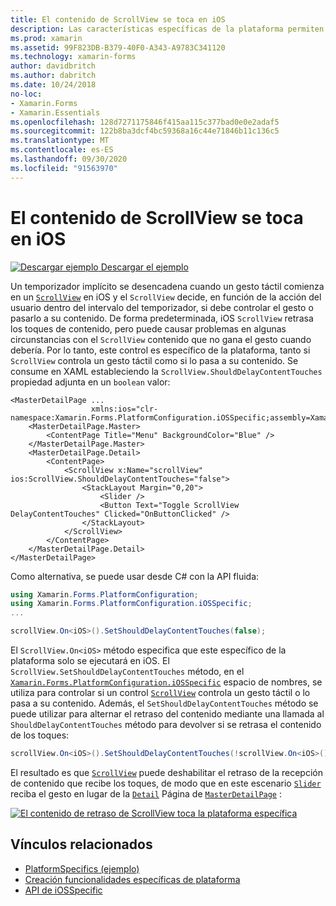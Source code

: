 ```yaml
---
title: El contenido de ScrollView se toca en iOS
description: Las características específicas de la plataforma permiten consumir funcionalidad que solo está disponible en una plataforma específica, sin necesidad de implementar representadores o efectos personalizados. En este artículo se explica cómo consumir el específico de la plataforma iOS que controla si un ScrollView controla un gesto táctil o lo pasa a su contenido.
ms.prod: xamarin
ms.assetid: 99F823DB-B379-40F0-A343-A9783C341120
ms.technology: xamarin-forms
author: davidbritch
ms.author: dabritch
ms.date: 10/24/2018
no-loc:
- Xamarin.Forms
- Xamarin.Essentials
ms.openlocfilehash: 128d7271175846f415aa115c377bad0e0e2adaf5
ms.sourcegitcommit: 122b8ba3dcf4bc59368a16c44e71846b11c136c5
ms.translationtype: MT
ms.contentlocale: es-ES
ms.lasthandoff: 09/30/2020
ms.locfileid: "91563970"
---
```

# <a name="scrollview-content-touches-on-ios"></a>El contenido de ScrollView se toca en iOS

[![Descargar ejemplo](~/media/shared/download.png) Descargar el ejemplo](https://docs.microsoft.com/samples/xamarin/xamarin-forms-samples/userinterface-platformspecifics)

Un temporizador implícito se desencadena cuando un gesto táctil comienza en un [`ScrollView`](xref:Xamarin.Forms.ScrollView) en iOS y el `ScrollView` decide, en función de la acción del usuario dentro del intervalo del temporizador, si debe controlar el gesto o pasarlo a su contenido. De forma predeterminada, iOS `ScrollView` retrasa los toques de contenido, pero puede causar problemas en algunas circunstancias con el `ScrollView` contenido que no gana el gesto cuando debería. Por lo tanto, este control es específico de la plataforma, tanto si `ScrollView` controla un gesto táctil como si lo pasa a su contenido. Se consume en XAML estableciendo la `ScrollView.ShouldDelayContentTouches` propiedad adjunta en un `boolean` valor:

```xaml
<MasterDetailPage ...
                  xmlns:ios="clr-namespace:Xamarin.Forms.PlatformConfiguration.iOSSpecific;assembly=Xamarin.Forms.Core">
    <MasterDetailPage.Master>
        <ContentPage Title="Menu" BackgroundColor="Blue" />
    </MasterDetailPage.Master>
    <MasterDetailPage.Detail>
        <ContentPage>
            <ScrollView x:Name="scrollView" ios:ScrollView.ShouldDelayContentTouches="false">
                <StackLayout Margin="0,20">
                    <Slider />
                    <Button Text="Toggle ScrollView DelayContentTouches" Clicked="OnButtonClicked" />
                </StackLayout>
            </ScrollView>
        </ContentPage>
    </MasterDetailPage.Detail>
</MasterDetailPage>
```

Como alternativa, se puede usar desde C# con la API fluida:

```csharp
using Xamarin.Forms.PlatformConfiguration;
using Xamarin.Forms.PlatformConfiguration.iOSSpecific;
...

scrollView.On<iOS>().SetShouldDelayContentTouches(false);
```

El `ScrollView.On<iOS>` método especifica que este específico de la plataforma solo se ejecutará en iOS. El `ScrollView.SetShouldDelayContentTouches` método, en el [`Xamarin.Forms.PlatformConfiguration.iOSSpecific`](xref:Xamarin.Forms.PlatformConfiguration.iOSSpecific) espacio de nombres, se utiliza para controlar si un control [`ScrollView`](xref:Xamarin.Forms.ScrollView) controla un gesto táctil o lo pasa a su contenido. Además, el `SetShouldDelayContentTouches` método se puede utilizar para alternar el retraso del contenido mediante una llamada al `ShouldDelayContentTouches` método para devolver si se retrasa el contenido de los toques:

```csharp
scrollView.On<iOS>().SetShouldDelayContentTouches(!scrollView.On<iOS>().ShouldDelayContentTouches());
```

El resultado es que [`ScrollView`](xref:Xamarin.Forms.ScrollView) puede deshabilitar el retraso de la recepción de contenido que recibe los toques, de modo que en este escenario [`Slider`](xref:Xamarin.Forms.Slider) reciba el gesto en lugar de la [`Detail`](xref:Xamarin.Forms.MasterDetailPage.Detail) Página de [`MasterDetailPage`](xref:Xamarin.Forms.MasterDetailPage) :

[![El contenido de retraso de ScrollView toca la plataforma específica](scrollview-content-touches-images/scrollview-delay-content-touches.png)](scrollview-content-touches-images/scrollview-delay-content-touches-large.png#lightbox "El contenido de retraso de ScrollView toca la plataforma específica")

## <a name="related-links"></a>Vínculos relacionados

- [PlatformSpecifics (ejemplo)](/samples/xamarin/xamarin-forms-samples/userinterface-platformspecifics)
- [Creación funcionalidades específicas de plataforma](~/xamarin-forms/platform/platform-specifics/index.md#creating-platform-specifics)
- [API de iOSSpecific](xref:Xamarin.Forms.PlatformConfiguration.iOSSpecific)